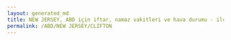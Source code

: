 ```yaml
---
layout: generated_md
title: NEW JERSEY, ABD için iftar, namaz vakitleri ve hava durumu - ilçe/eyalet seç
permalink: /ABD/NEW JERSEY/CLIFTON
---
```


<script type="text/javascript">
  var country = ABD;
  var city = NEW JERSEY;
  var state = CLIFTON;
  var lat = 72;
  var lon = 21;
</script>
